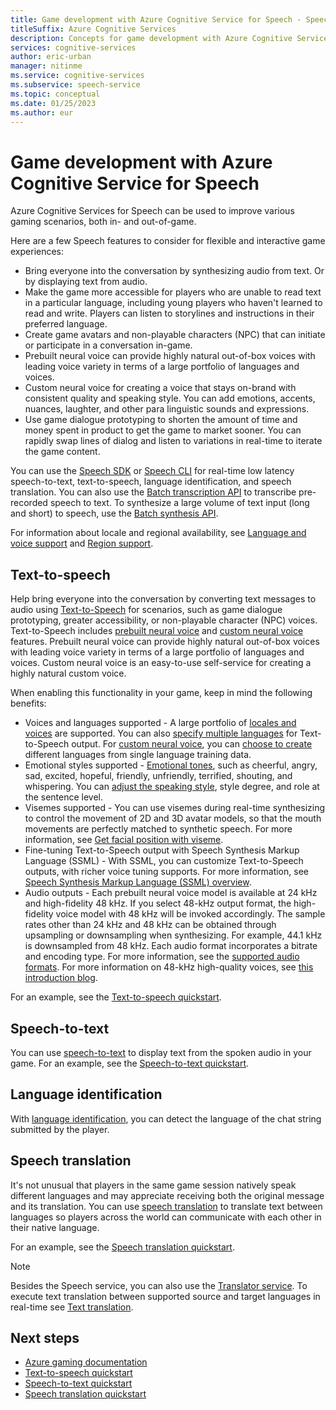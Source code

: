 ```yaml
---
title: Game development with Azure Cognitive Service for Speech - Speech service
titleSuffix: Azure Cognitive Services
description: Concepts for game development with Azure Cognitive Service for Speech.
services: cognitive-services
author: eric-urban
manager: nitinme
ms.service: cognitive-services
ms.subservice: speech-service
ms.topic: conceptual
ms.date: 01/25/2023
ms.author: eur
---
```


# Game development with Azure Cognitive Service for Speech

Azure Cognitive Services for Speech can be used to improve various gaming scenarios, both in- and out-of-game. 

Here are a few Speech features to consider for flexible and interactive game experiences:

- Bring everyone into the conversation by synthesizing audio from text. Or by displaying text from audio.
- Make the game more accessible for players who are unable to read text in a particular language, including young players who haven't learned to read and write. Players can listen to storylines and instructions in their preferred language. 
- Create game avatars and non-playable characters (NPC) that can initiate or participate in a conversation in-game. 
- Prebuilt neural voice can provide highly natural out-of-box voices with leading voice variety in terms of a large portfolio of languages and voices. 
- Custom neural voice for creating a voice that stays on-brand with consistent quality and speaking style. You can add emotions, accents, nuances, laughter, and other para linguistic sounds and expressions. 
- Use game dialogue prototyping to shorten the amount of time and money spent in product to get the game to market sooner. You can rapidly swap lines of dialog and listen to variations in real-time to iterate the game content.

You can use the [Speech SDK](speech-sdk.md) or [Speech CLI](spx-overview.md) for real-time low latency speech-to-text, text-to-speech, language identification, and speech translation. You can also use the [Batch transcription API](batch-transcription.md) to transcribe pre-recorded speech to text. To synthesize a large volume of text input (long and short) to speech, use the [Batch synthesis API](batch-synthesis.md).

For information about locale and regional availability, see [Language and voice support](language-support.md) and [Region support](regions.md).

## Text-to-speech

Help bring everyone into the conversation by converting text messages to audio using [Text-to-Speech](text-to-speech.md) for scenarios, such as game dialogue prototyping, greater accessibility, or non-playable character (NPC) voices. Text-to-Speech includes [prebuilt neural voice](language-support.md?tabs=tts#prebuilt-neural-voices) and [custom neural voice](language-support.md?tabs=tts#custom-neural-voice) features. Prebuilt neural voice can provide highly natural out-of-box voices with leading voice variety in terms of a large portfolio of languages and voices. Custom neural voice is an easy-to-use self-service for creating a highly natural custom voice. 

When enabling this functionality in your game, keep in mind the following benefits:

- Voices and languages supported - A large portfolio of [locales and voices](language-support.md?tabs=tts#supported-languages) are supported. You can also [specify multiple languages](speech-synthesis-markup-voice.md#adjust-speaking-languages) for Text-to-Speech output. For [custom neural voice](custom-neural-voice.md), you can [choose to create](how-to-custom-voice-create-voice.md?tabs=neural#choose-a-training-method) different languages from single language training data.
- Emotional styles supported - [Emotional tones](language-support.md?tabs=tts#voice-styles-and-roles), such as cheerful, angry, sad, excited, hopeful, friendly, unfriendly, terrified, shouting, and whispering. You can [adjust the speaking style](speech-synthesis-markup-voice.md#speaking-styles-and-roles), style degree, and role at the sentence level.
- Visemes supported - You can use visemes during real-time synthesizing to control the movement of 2D and 3D avatar models, so that the mouth movements are perfectly matched to synthetic speech. For more information, see [Get facial position with viseme](how-to-speech-synthesis-viseme.md).
- Fine-tuning Text-to-Speech output with Speech Synthesis Markup Language (SSML) - With SSML, you can customize Text-to-Speech outputs, with richer voice tuning supports. For more information, see [Speech Synthesis Markup Language (SSML) overview](speech-synthesis-markup.md).
- Audio outputs - Each prebuilt neural voice model is available at 24 kHz and high-fidelity 48 kHz. If you select 48-kHz output format, the high-fidelity voice model with 48 kHz will be invoked accordingly. The sample rates other than 24 kHz and 48 kHz can be obtained through upsampling or downsampling when synthesizing. For example, 44.1 kHz is downsampled from 48 kHz. Each audio format incorporates a bitrate and encoding type. For more information, see the [supported audio formats](rest-text-to-speech.md?tabs=streaming#audio-outputs). For more information on 48-kHz high-quality voices, see [this introduction blog](https://techcommunity.microsoft.com/t5/ai-cognitive-services-blog/azure-neural-tts-voices-upgraded-to-48khz-with-hifinet2-vocoder/ba-p/3665252).  

For an example, see the [Text-to-speech quickstart](get-started-text-to-speech.md).

## Speech-to-text

You can use [speech-to-text](speech-to-text.md) to display text from the spoken audio in your game. For an example, see the [Speech-to-text quickstart](get-started-speech-to-text.md).

## Language identification

With [language identification](language-identification.md), you can detect the language of the chat string submitted by the player.

## Speech translation

It's not unusual that players in the same game session natively speak different languages and may appreciate receiving both the original message and its translation. You can use [speech translation](speech-translation.md) to translate text between languages so players across the world can communicate with each other in their native language.

For an example, see the [Speech translation quickstart](get-started-speech-translation.md).

> [!NOTE]
> Besides the Speech service, you can also use the [Translator service](../translator/translator-overview.md). To execute text translation between supported source and target languages in real-time see [Text translation](../translator/text-translation-overview.md). 

## Next steps

* [Azure gaming documentation](/gaming/azure/)
* [Text-to-speech quickstart](get-started-text-to-speech.md)
* [Speech-to-text quickstart](get-started-speech-to-text.md)
* [Speech translation quickstart](get-started-speech-translation.md)